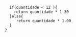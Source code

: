 ```function calculaPrecoTotal(quantidade) {
  if(quantidade < 12 ){
    return quantidade * 1.30
  }else{
     return quantidade * 1.00
  }
}
